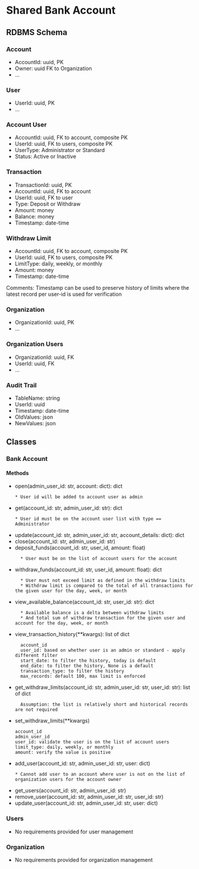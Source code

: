 # Shared Bank Account

## RDBMS Schema

### Account

* AccountId: uuid, PK
* Owner: uuid FK to Organization
* ...

### User

* UserId: uuid, PK
* ...

### Account User

* AccountId: uuid, FK to account, composite PK
* UserId: uuid, FK to users, composite PK
* UserType: Administrator or Standard
* Status: Active or Inactive

### Transaction

* TransactionId: uuid, PK
* AccountId: uuid, FK to account
* UserId: uuid, FK to user
* Type: Deposit or Withdraw
* Amount: money
* Balance: money
* Timestamp: date-time

### Withdraw Limit

* AccountId: uuid, FK to account, composite PK
* UserId: uuid, FK to users, composite PK
* LimitType: daily, weekly, or monthly
* Amount: money
* Timestamp: date-time

Comments: Timestamp can be used to preserve history of limits where the latest record per user-id is used for verification

### Organization

* OrganizationId: uuid, PK
* ...

### Organization Users

* OrganizationId: uuid, FK
* UserId: uuid, FK
* ...

### Audit Trail

* TableName: string
* UserId: uuid
* Timestamp: date-time
* OldValues: json
* NewValues: json


## Classes

### Bank Account

#### Methods

* open(admin_user_id: str, account: dict): dict
  ```
  * User id will be added to account user as admin
  ```
* get(account_id: str, admin_user_id: str): dict
  ```
  * User id must be on the account user list with type == Administrator
  ```
* update(account_id: str, admin_user_id: str, account_details: dict): dict
* close(account_id: str, admin_user_id: str)
* deposit_funds(account_id: str, user_id, amount: float)
  ```
    * User must be on the list of account users for the account
  ```
* withdraw_funds(account_id: str, user_id, amount: float): dict
  ```
    * User must not exceed limit as defined in the withdraw limits
    * Withdraw limit is compared to the total of all transactions for the given user for the day, week, or month
  ```  
* view_available_balance(account_id: str, user_id: str): dict
  ```
    * Available balance is a delta between withdraw limits
    * And total sum of withdraw transaction for the given user and account for the day, week, or month
  ```
* view_transaction_history(**kwargs): list of dict
  ```
    account_id
    user_id: based on whether user is an admin or standard - apply different filter
    start_date: to filter the history, today is default
    end_date: to filter the history, None is a default
    transaction_type: to filter the history
    max_records: default 100, max limit is enforced
  ```
* get_withdraw_limits(account_id: str, admin_user_id: str, user_id: str): list of dict
  ```
    Assumption: the list is relatively short and historical records are not required
  ```
* set_withdraw_limits(**kwargs)
  ```
  account_id
  admin_user_id
  user_id: validate the user is on the list of account users
  limit_type: daily, weekly, or monthly
  amount: verify the value is positive
  ```
* add_user(account_id: str, admin_user_id: str, user: dict)
  ```
  * Cannot add user to an account where user is not on the list of organization users for the account owner
  ```
* get_users(account_id: str, admin_user_id: str)
* remove_user(account_id: str, admin_user_id: str, user_id: str)
* update_user(account_id: str, admin_user_id: str, user: dict)

### Users

* No requirements provided for user management

### Organization

* No requirements provided for organization management